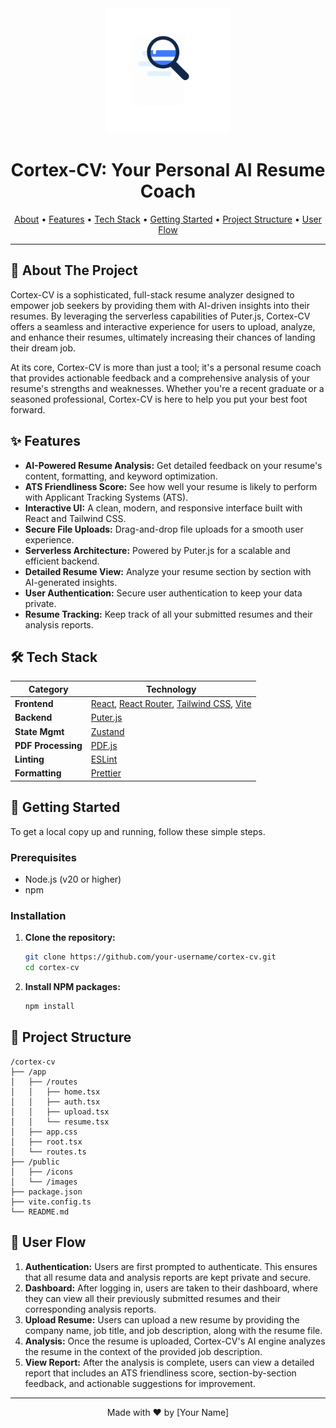 <div align="center">
  <img src="public/images/resume-scan-2.gif" alt="Cortex-CV" width="200px" />
  <h1 align="center">Cortex-CV: Your Personal AI Resume Coach</h1>
  <p align="center">
    <a href="#-about-the-project">About</a> •
    <a href="#-features">Features</a> •
    <a href="#-tech-stack">Tech Stack</a> •
    <a href="#-getting-started">Getting Started</a> •
    <a href="#-project-structure">Project Structure</a> •
    <a href="#-user-flow">User Flow</a>
  </p>
</div>

---

## 🤖 About The Project

Cortex-CV is a sophisticated, full-stack resume analyzer designed to empower job seekers by providing them with AI-driven insights into their resumes. By leveraging the serverless capabilities of Puter.js, Cortex-CV offers a seamless and interactive experience for users to upload, analyze, and enhance their resumes, ultimately increasing their chances of landing their dream job.

At its core, Cortex-CV is more than just a tool; it's a personal resume coach that provides actionable feedback and a comprehensive analysis of your resume's strengths and weaknesses. Whether you're a recent graduate or a seasoned professional, Cortex-CV is here to help you put your best foot forward.

## ✨ Features

- **AI-Powered Resume Analysis:** Get detailed feedback on your resume's content, formatting, and keyword optimization.
- **ATS Friendliness Score:** See how well your resume is likely to perform with Applicant Tracking Systems (ATS).
- **Interactive UI:** A clean, modern, and responsive interface built with React and Tailwind CSS.
- **Secure File Uploads:** Drag-and-drop file uploads for a smooth user experience.
- **Serverless Architecture:** Powered by Puter.js for a scalable and efficient backend.
- **Detailed Resume View:** Analyze your resume section by section with AI-generated insights.
- **User Authentication:** Secure user authentication to keep your data private.
- **Resume Tracking:** Keep track of all your submitted resumes and their analysis reports.

## 🛠️ Tech Stack

| Category           | Technology                                                                                                                                                            |
| ------------------ | --------------------------------------------------------------------------------------------------------------------------------------------------------------------- |
| **Frontend**       | [React](https://react.dev/), [React Router](https://reactrouter.com/), [Tailwind CSS](https://tailwindcss.com/), [Vite](https://vitejs.dev/)                                     |
| **Backend**        | [Puter.js](https://puter.com/)                                                                                                                                        |
| **State Mgmt**     | [Zustand](https://zustand-demo.pmnd.rs/)                                                                                                                              |
| **PDF Processing** | [PDF.js](https://mozilla.github.io/pdf.js/)                                                                                                                           |
| **Linting**        | [ESLint](https://eslint.org/)                                                                                                                                         |
| **Formatting**     | [Prettier](https://prettier.io/)                                                                                                                                      |

## 🚀 Getting Started

To get a local copy up and running, follow these simple steps.

### Prerequisites

- Node.js (v20 or higher)
- npm

### Installation

1.  **Clone the repository:**
    ```sh
    git clone https://github.com/your-username/cortex-cv.git
    cd cortex-cv
    ```

2.  **Install NPM packages:**
    ```sh
    npm install
    ```

## 📂 Project Structure

```
/cortex-cv
├── /app
│   ├── /routes
│   │   ├── home.tsx
│   │   ├── auth.tsx
│   │   ├── upload.tsx
│   │   └── resume.tsx
│   ├── app.css
│   ├── root.tsx
│   └── routes.ts
├── /public
│   ├── /icons
│   └── /images
├── package.json
├── vite.config.ts
└── README.md
```

## 🌊 User Flow

1.  **Authentication:** Users are first prompted to authenticate. This ensures that all resume data and analysis reports are kept private and secure.
2.  **Dashboard:** After logging in, users are taken to their dashboard, where they can view all their previously submitted resumes and their corresponding analysis reports.
3.  **Upload Resume:** Users can upload a new resume by providing the company name, job title, and job description, along with the resume file.
4.  **Analysis:** Once the resume is uploaded, Cortex-CV's AI engine analyzes the resume in the context of the provided job description.
5.  **View Report:** After the analysis is complete, users can view a detailed report that includes an ATS friendliness score, section-by-section feedback, and actionable suggestions for improvement.

---

<div align="center">
  <p>Made with ❤️ by [Your Name]</p>
</div>